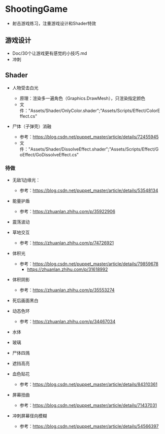 # ShootingGame
- 射击游戏练习，注重游戏设计和Shader特效

## 游戏设计

- Doc/30个让游戏更有感觉的小技巧.md
- 冲刺



## Shader

- 人物受击白光
  - 原理：渲染多一遍角色（Graphics.DrawMesh），只渲染指定颜色
  - 文件："Assets/Shader/OnlyColor.shader";"Assets/Scripts/Effect/ColorEffect.cs"

- 尸体（子弹壳）消融
  - 参考：https://blog.csdn.net/puppet_master/article/details/72455945
  - 文件："Assets/Shader/DissolveEffect.shader";"Assets/Scripts/Effect/GoEffect/GoDissolveEffect.cs"

### 待做

- 无敌1边缘光：
  - 参考：https://blog.csdn.net/puppet_master/article/details/53548134

- 能量护盾
  - 参考：https://zhuanlan.zhihu.com/p/35922906
- 震荡波动
- 草地交互

  - 参考：https://zhuanlan.zhihu.com/p/74726921
- 体积光

  - 参考：https://blog.csdn.net/puppet_master/article/details/79859678 
    - https://zhuanlan.zhihu.com/p/31618992
- 体积阴影

  - 参考：https://zhuanlan.zhihu.com/p/35553274
- 死后画面黑白
- 动态色环 
  - 参考：https://zhuanlan.zhihu.com/p/34467034
- 水体
- 玻璃
- 尸体四溅
- 遮挡高亮
- 血色贴花
  - 参考：https://blog.csdn.net/puppet_master/article/details/84310361
- 屏幕扭曲
  - 参考：https://blog.csdn.net/puppet_master/article/details/71437031
- 冲刺屏幕径向模糊
  - 参考：https://blog.csdn.net/puppet_master/article/details/54566397
